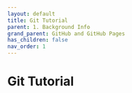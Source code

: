 ```yaml
---
layout: default
title: Git Tutorial
parent: 1. Background Info
grand_parent: GitHub and GitHub Pages
has_children: false
nav_order: 1
---
```


# Git Tutorial
